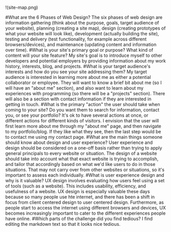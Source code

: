 !(site-map.png)



#What are the 6 Phases of Web Design?
  The six phases of web design are information gathering (think about the purpose, goals, target audience of your website), planning (creating a site map), design (creating prototypes of what your website will look like), development (actually building the site), testing and delivery (test functionality, for example across different browsers/devices), and maintenance (updating content and information over time).
#What is your site's primary goal or purpose? What kind of content will your site feature?
  My site's goal is to introduce myself to other developers and potential employers by providing information about my work history, interests, blog, and projects.
#What is your target audience's interests and how do you see your site addressing them?
  My target audience is interested in learning more about me as either a potential collaborator or employee. They will want to know a brief bit about me (so I will have an "about me" section), and also want to learn about my experiences with programming (so there will be a "projects" section). There will also be a section with contact information if they are interested in getting in touch.
#What is the primary "action" the user should take when coming to your site? Do you want them to search for information, contact you, or see your portfolio? It's ok to have several actions at once, or different actions for different kinds of visitors.
  I envision that the user will first learn more about me through my "about me" page, and then navigate to my portfolio/blog. If they like what they see, then the last step would be to contact me using my contact page.
#What are the main things someone should know about design and user experience?
  User experience and design should be considered on a one-off basis rather than trying to apply general principals to every website or situation. The design of a website should take into account what that exact website is trying to accomplish, and tailor that accordingly based on what we'd like users to do in those situations. That may not carry over from other websites or situations, so it's important to assess each individually.
#What is user experience design and why is it valuable?
  UX design involves evaluating how users feel using a set of tools (such as a website). This includes usability, efficiency, and usefulness of a website. UX design is especially valuable these days because so many people use hte internet, and there has been a shift in focus from client centered design to user centered design. Furthermore, as people start to access the internet using different browsers and devices, UX becomes increasingly important to cater to the different experiences people have online.
#Which parts of the challenge did you find tedious?
  I find editing the markdown text so that it looks nice tedious.